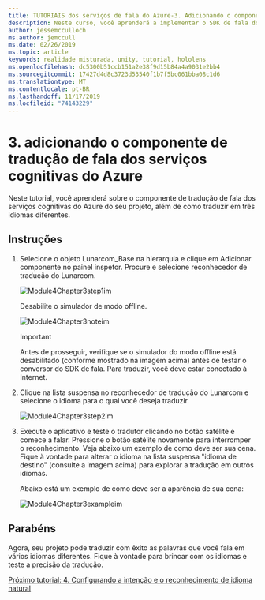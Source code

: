 ```yaml
---
title: TUTORIAIS dos serviços de fala do Azure-3. Adicionando o componente de tradução de fala dos serviços cognitivas do Azure
description: Neste curso, você aprenderá a implementar o SDK de fala do Azure em um aplicativo de realidade misturada.
author: jessemcculloch
ms.author: jemccull
ms.date: 02/26/2019
ms.topic: article
keywords: realidade misturada, unity, tutorial, hololens
ms.openlocfilehash: dc5300b51ccb151a2e38f9d15b84a4a9031e2bb4
ms.sourcegitcommit: 17427d4d8c3723d53540f1b7f5bc061bba08c1d6
ms.translationtype: MT
ms.contentlocale: pt-BR
ms.lasthandoff: 11/17/2019
ms.locfileid: "74143229"
---
```

# <a name="3-adding-the-azure-cognitive-services-speech-translation-component"></a>3. adicionando o componente de tradução de fala dos serviços cognitivas do Azure

Neste tutorial, você aprenderá sobre o componente de tradução de fala dos serviços cognitivas do Azure do seu projeto, além de como traduzir em três idiomas diferentes.

## <a name="instructions"></a>Instruções

1. Selecione o objeto Lunarcom_Base na hierarquia e clique em Adicionar componente no painel inspetor. Procure e selecione reconhecedor de tradução do Lunarcom.

    ![Module4Chapter3step1im](images/module4chapter3step1im.PNG)

    Desabilite o simulador de modo offline.

    ![Module4Chapter3noteim](images/module4chapter3noteim.PNG)

    >[!IMPORTANT]
    >Antes de prosseguir, verifique se o simulador do modo offline está desabilitado (conforme mostrado na imagem acima) antes de testar o conversor do SDK de fala. Para traduzir, você deve estar conectado à Internet.

2. Clique na lista suspensa no reconhecedor de tradução do Lunarcom e selecione o idioma para o qual você deseja traduzir.

    ![Module4Chapter3step2im](images/module4chapter3step2im.PNG)

3. Execute o aplicativo e teste o tradutor clicando no botão satélite e comece a falar. Pressione o botão satélite novamente para interromper o reconhecimento. Veja abaixo um exemplo de como deve ser sua cena. Fique à vontade para alterar o idioma na lista suspensa "idioma de destino" (consulte a imagem acima) para explorar a tradução em outros idiomas.

    Abaixo está um exemplo de como deve ser a aparência de sua cena:

    ![Module4Chapter3exampleim](images/module4chapter3exampleim.PNG)

## <a name="congratulations"></a>Parabéns

Agora, seu projeto pode traduzir com êxito as palavras que você fala em vários idiomas diferentes. Fique à vontade para brincar com os idiomas e teste a precisão da tradução.

[Próximo tutorial: 4. Configurando a intenção e o reconhecimento de idioma natural](mrlearning-speechSDK-ch4.md)
